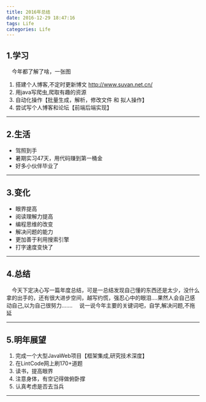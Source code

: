 ```yaml
---
title: 2016年总结
date: 2016-12-29 18:47:16
tags: Life
categories: Life
---
```





1.学习
-------------------------
&emsp;今年都了解了啥，一张图


1. 搭建个人博客,不定时更新博文 http://www.suvan.net.cn/
2. 用java写爬虫,爬取有趣的资源
3. 自动化操作【批量生成，解析，修改文件 和 拟人操作】
4. 尝试写个人博客和论坛【前端后端实现】


---

2.生活
------------------------
+ 驾照到手
+ 暑期实习47天，用代码赚到第一桶金
+ 好多小伙伴毕业了


---

3.变化
--------------------------
+ 眼界提高
+ 阅读理解力提高
+ 编程思维的改变
+ 解决问题的能力
+ 更加善于利用搜索引擎
+ 打字速度变快了

---


4.总结
-------------------

&emsp;今天下定决心写一篇年度总结，可是一总结发现自己懂的东西还是太少，没什么拿的出手的，还有很大进步空间，越写约慌，强忍心中的眼泪....果然人会自己感动自己,以为自己很努力.......
&emsp;说一说今年主要的关键词吧，自学,解决问题,不拖延


---

5.明年展望
-----------------------
1. 完成一个大型JavaWeb项目【框架集成,研究技术深度】
2. 在LintCode网上刷170+道题
3. 读书，提高眼界
4. 注意身体，有空记得做俯卧撑​
5. 认真考虑是否去当兵

---